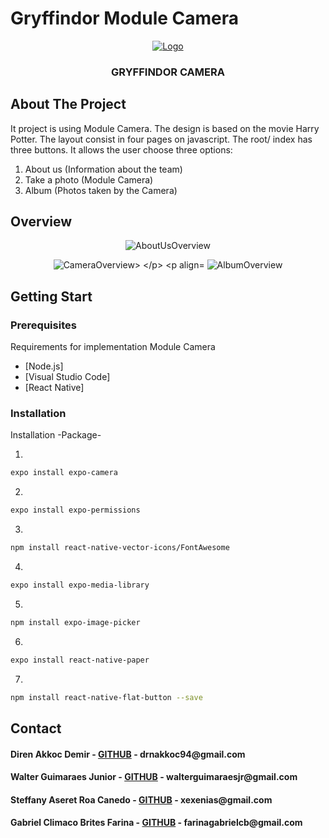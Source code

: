 

# Gryffindor Module Camera

<p align="center">
  <a href="https://github.com/direnakkocdemir/gryffindor/blob/InterfaceGryffindor/assets/logoGithub.png">
    <img src="https://github.com/direnakkocdemir/gryffindor/blob/InterfaceGryffindor/assets/logoGithub.png" alt="Logo">
  </a>

  <h3 align="center">GRYFFINDOR CAMERA</h3>
</p>


<!-- About The Project -->
## About The Project

It project is using Module Camera. The design is based on the movie Harry Potter.
The layout consist in four pages on javascript. The root/ index has three buttons. It allows the user choose three options:

1. About us (Information about the team)
2. Take a photo (Module Camera)
3. Album (Photos taken by the Camera)

<!-- Photos of the Components -->
## Overview

<p align="center">
  <img src="https://github.com/direnakkocdemir/gryffindor/blob/master/assets/AboutUs.png" alt="AboutUsOverview">
  </p>

<p align="center">
  <img src="https://github.com/direnakkocdemir/gryffindor/blob/master/assets/Camera.png" alt="CameraOverview>
  </p>

<p align="center">
  <img src="https://github.com/direnakkocdemir/gryffindor/blob/master/assets/Album.png" alt="AlbumOverview">
  </p>

<!-- Getting Start-->
## Getting Start

### Prerequisites

Requirements for implementation Module Camera

* [Node.js]
* [Visual Studio Code]
* [React Native]

### Installation

Installation -Package-

1. 
```sh
expo install expo-camera
```
2. 
```sh
expo install expo-permissions
```
3. 
```sh
npm install react-native-vector-icons/FontAwesome
```
4. 
```sh
expo install expo-media-library
```

5. 
```sh
npm install expo-image-picker
```

6. 
```sh
expo install react-native-paper
```

7. 
```sh
npm install react-native-flat-button --save
```

<!--Contact -->
## Contact

<h4>Diren Akkoc Demir - <a href="https://github.com/direnakkocdemir">GITHUB</a> - drnakkoc94@gmail.com</h4>
<h4>Walter Guimaraes Junior - <a href="https://github.com/WalterGJunior">GITHUB</a> - walterguimaraesjr@gmail.com</h4>
<h4>Steffany Aseret Roa Canedo - <a href="https://github.com/xexenias">GITHUB</a> - xexenias@gmail.com</h4>
<h4>Gabriel Climaco Brites Farina - <a href="https://github.com/gakito">GITHUB</a> - farinagabrielcb@gmail.com</h4>


